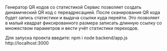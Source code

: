 Генератор QR кодов со статистикой
Сервис позволяет создать динамический QR код с переадресацией. После сканирования QR кода будет запись статистики и выдача ссылки куда перейти. Это позволяет в малый квадрат фиксированного размера записать длинную ссылку со множеством параметров и вести учёт статистики переходов.

Для запуска проекта введите:
npm i
node backend/app.js
http://localhost:3000
